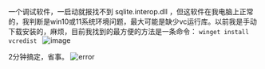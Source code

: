一个调试软件，一启动就报找不到  sqlite.interop.dll ，但这软件在我电脑上正常的，我判断是win10或11系统环境问题，最大可能是缺少vc运行库。以前我是手动下载安装的，麻烦，目前我找到的最方便的方法是一条命令： 
`winget install vcredist `
![image](https://github.com/AlbertWang2018/blog/assets/36392874/5163082c-ea8f-4347-9d8a-2e4f0bde18ee)

2分钟搞定，省事。
![error](https://github.com/AlbertWang2018/blog/assets/36392874/b2886cf2-f84b-498a-afa4-1f246a349a07)

